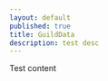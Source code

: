 ```yaml
---
layout: default
published: true
title: GuildData
description: test desc
---
```


<script>
	function httpGet(theUrl){
		if (window.XMLHttpRequest){// code for IE7+, Firefox, Chrome, Opera, Safari
			xmlhttp=new XMLHttpRequest();
		}else{// code for IE6, IE5
			xmlhttp=new ActiveXObject("Microsoft.XMLHTTP");
		}
		xmlhttp.onreadystatechange=function(){
			return xmlhttp.responseText;
		}
		xmlhttp.open("GET", theUrl, false );
		xmlhttp.send();
	}
	
	var vars = {};
	var parts = window.location.href.replace(/[?&]+([^=&]+)=([^&]*)/gi, function(m,key,value) {
        vars[key] = value;
    });
	var uId = vars["user"];
	var gId = vars["guild"];
	console.log(httpGet("https://l0c4lh057.jg-p.eu/uploads/usersettings.json.txt"));
	var userStats = JSON.parse(httpGet("https://l0c4lh057.jg-p.eu/uploads/usersettings.json.txt"));
	console.log(userStats);
</script>

Test content